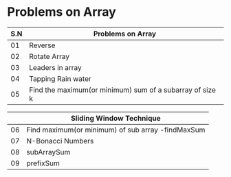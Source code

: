 # Problems on Array

|S.N|Problems on Array|
|---|-----------------|
|01|Reverse|
|02|Rotate Array|
|03|Leaders in array|
|04|Tapping Rain water|
|05|Find the maximum(or minimum) sum of a subarray of size k |

| |Sliding Window Technique|
|---|--------------------|
|06 | Find maximum(or minimum) of sub array -findMaxSum|
|07 |N-Bonacci Numbers|
|08 | subArraySum|
|09|prefixSum|
